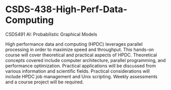 # CSDS-438-High-Perf-Data-Computing
CSDS491 AI: Probabilistic Graphical Models

High performance data and computing (HPDC) leverages parallel processing in order to maximize speed and throughput. This hands-on course will cover theoretical and practical aspects of HPDC. Theoretical concepts covered include computer architecture, parallel programming, and performance optimization. Practical applications will be discussed from various information and scientific fields. Practical considerations will include HPDC job management and Unix scripting. Weekly assessments and a course project will be required. 
